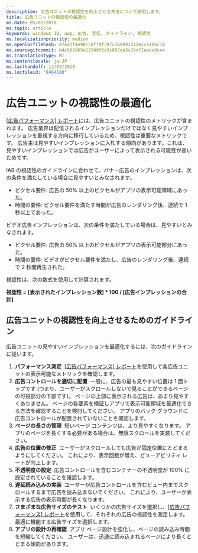 ```yaml
---
description: 広告ユニットの視認性を向上させる方法について説明します。
title: 広告ユニットの視認性の最適化
ms.date: 05/07/2018
ms.topic: article
keywords: windows 10, uwp, 広告, 宣伝, ガイドライン, 視認性
ms.localizationpriority: medium
ms.openlocfilehash: 87e21f4e98c58f79f397c369891212eccb196c18
ms.sourcegitcommit: b4c502d69a13340f6e3c887aa3c26ef2aeee9cee
ms.translationtype: MT
ms.contentlocale: ja-JP
ms.lasthandoff: 12/03/2018
ms.locfileid: "8464680"
---
```

# <a name="optimize-the-viewability-of-your-ad-units"></a>広告ユニットの視認性の最適化

[[広告パフォーマンス] レポート](../publish/advertising-performance-report.md)には、広告ユニットの視認性のメトリックが含まれます。 広告業界は配信されるインプレッションだけではなく見やすいインプレッションを重視する方向に移行しているため、視認性は重要なメトリックです。 広告主は見やすいインプレッションに入札する傾向があります。これは、見やすいインプレッションでは広告がユーザーによって表示される可能性が高いためです。  

IAB の視認性のガイドラインに合わせて、バナー広告のインプレッションは、次の条件を満たしている場合に見やすいとみなされます。

* ピクセル要件: 広告の 50% 以上のピクセルがアプリの表示可能領域にあった。
* 時間の要件: ピクセル要件を満たす時間が広告のレンダリング後、連続で 1 秒以上であった。

ビデオ広告インプレッションは、次の条件を満たしている場合は、見やすいとみなされます。

* ピクセル要件: 広告の 50% 以上のピクセルがアプリの表示可能部分にあった。
* 時間の要件: ビデオがピクセル要件を満たし、広告のレンダリング後、連続で 2 秒間再生された。

視認性は、次の数式を使用して計算されます。

**視認性 = [表示されたインプレッション数] * 100 / [広告インプレッションの合計]**

## <a name="guidelines-to-improve-ad-unit-viewability"></a>広告ユニットの視認性を向上させるためのガイドライン

広告ユニットの見やすいインプレッションを最適化するには、次のガイドラインに従います。

1. **パフォーマンス測定**&nbsp;&nbsp;[[広告パフォーマンス] レポート](../publish/advertising-performance-report.md)を使用して各広告ユニットの表示可能なメトリックを確認します。
2.  **広告コントロールを適切に配置**&nbsp;&nbsp;一般に、広告の最も見やすい位置は 1 面トップです (つまり、ユーザーがスクロールしないで見ることができるページの可視部分の下部です)。 ページの上部に表示される広告は、あまり見やすくありません。 ページの各要素を検証しアプリで表示可能領域を最適化できる方法を確認することを検討してください。 アプリのバック グラウンドに広告コントロールが配置されていないことを確認します。
3.  **ページの長さの管理**&nbsp;&nbsp;短いページ コンテンツは、より見やすくなります。 アプリのページを長くする必要がある場合は、無限スクロールを実装してください。
4.  **広告の位置の修正**&nbsp;&nbsp;ユーザーがスクロールしても広告が固定位置にとどまるようにしてください。 これにより、表示回数が増え、ビューアビリティ レートが向上します。
5.  **不透明度の設定**&nbsp;&nbsp;広告コントロールを含むコンテナーの不透明度が 100% に設定されていることを確認します。
6.  **遅延読み込みの実装**&nbsp;&nbsp;ユーザーが広告コントロールを含むビュー内までスクロールするまで広告を読み込まないでください。 これにより、ユーザーが表示する広告の表示時間が長くなります。
7.  **さまざまな広告サイズのテスト**&nbsp;&nbsp;いくつかの広告サイズを選択し、[[広告パフォーマンス] レポート](../publish/advertising-performance-report.md)を使用して、それぞれの広告の視認性を測定します。 最適に機能する広告サイズを選択します。
8.  **アプリの設計の再確認**&nbsp;&nbsp;アプリ ページ設計を強化し、ページの読み込み時間を短縮してください。 ユーザーは、迅速に読み込まれるページにより長くとどまる傾向があります。
